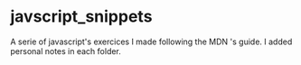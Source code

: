# javscript_snippets
A serie of javascript's exercices I made following the MDN 's guide. 
I added personal notes in each folder.

